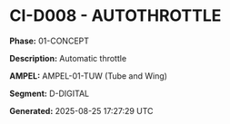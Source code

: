 # CI-D008 - AUTOTHROTTLE

**Phase:** 01-CONCEPT

**Description:** Automatic throttle

**AMPEL:** AMPEL-01-TUW (Tube and Wing)

**Segment:** D-DIGITAL

**Generated:** 2025-08-25 17:27:29 UTC
